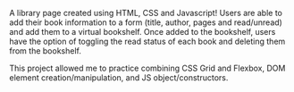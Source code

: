 A library page created using HTML, CSS and Javascript! Users are able to add their book information to a form (title, author, pages and read/unread) and add them to a virtual bookshelf. Once added to the bookshelf, users have the option of toggling the read status of each book and deleting them from the bookshelf.

This project allowed me to practice combining CSS Grid and Flexbox, DOM element creation/manipulation, and JS object/constructors.
